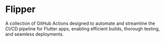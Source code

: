 # Flipper

A collection of GitHub Actions designed to automate and streamline the CI/CD pipeline for Flutter apps, enabling efficient builds, thorough testing, and seamless deployments.
